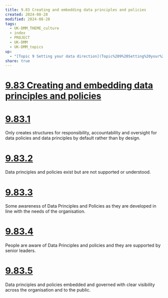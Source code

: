 ```yaml
---
title: 9.83 Creating and embedding data principles and policies
created: 2024-08-28
modified: 2024-08-28
tags:
  - UK-DMM_THEME_culture
  - index
  - PROJECT
  - UK-DMM
  - UK-DMM_topics
up:
  - "[Topic 9 Setting your data direction](Topic%209%20Setting%20your%20data%20direction.md)"
share: true
---
```

# [9.83 Creating and embedding data principles and policies](9.83%20Creating%20and%20embedding%20data%20principles%20and%20policies.md)
# [9.83.1](9.83.1.md)

Only creates structures for responsibility, accountability and oversight for data policies and data principles by default rather than by design.

# [9.83.2](9.83.2.md)

Data principles and policies exist but are not supported or understood.

# [9.83.3](9.83.3.md)

Some awareness of Data Principles and Policies as they are developed in line with the needs of the organisation.

# [9.83.4](9.83.4.md)

People are aware of Data Principles and policies and they are supported by senior leaders.

# [9.83.5](9.83.5.md)

Data principles and policies embedded and governed with clear visibility across the organisation and to the public.
